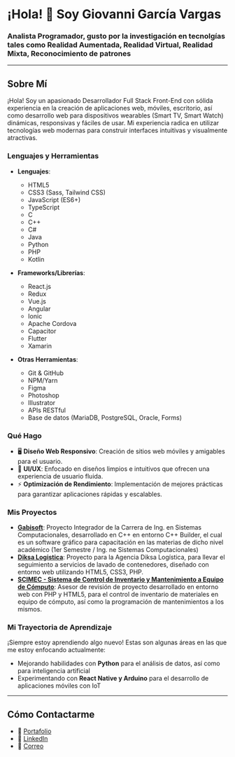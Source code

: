 # ¡Hola! 👋 Soy Giovanni García Vargas

### Analista Programador, gusto por la investigación en tecnolgías tales como Realidad Aumentada, Realidad Virtual, Realidad Mixta, Reconocimiento de patrones

---

## Sobre Mí

¡Hola! Soy un apasionado Desarrollador Full Stack Front-End con sólida experiencia en la creación de aplicaciones web, móviles, escritorio, así como desarrollo web para dispositivos wearables (Smart TV, Smart Watch) dinámicas, responsivas y fáciles de usar. Mi experiencia radica en utilizar tecnologías web modernas para construir interfaces intuitivas y visualmente atractivas. 
### Lenguajes y Herramientas

- **Lenguajes**: 
  - HTML5
  - CSS3 (Sass, Tailwind CSS)
  - JavaScript (ES6+)
  - TypeScript
  - C
  - C++
  - C#
  - Java
  - Python
  - PHP
  - Kotlin
- **Frameworks/Librerías**: 
  - React.js
  - Redux
  - Vue.js
  - Angular
  - Ionic
  - Apache Cordova
  - Capacitor
  - Flutter
  - Xamarin

- **Otras Herramientas**: 
  - Git & GitHub
  - NPM/Yarn
  - Figma
  - Photoshop
  - Illustrator
  - APIs RESTful
  - Base de datos (MariaDB, PostgreSQL, Oracle, Forms)

### Qué Hago

- 🖥 **Diseño Web Responsivo**: Creación de sitios web móviles y amigables para el usuario.
- 🎨 **UI/UX**: Enfocado en diseños limpios e intuitivos que ofrecen una experiencia de usuario fluida.
- ⚡ **Optimización de Rendimiento**: Implementación de mejores prácticas para garantizar aplicaciones rápidas y escalables.

### Mis Proyectos

- **[Gabisoft](https://github.com/GiovanniGarciaVargas/Gabisoft.git)**: Proyecto Integrador de la Carrera de Ing. en Sistemas Computacionales, desarrollado en C++ en entorno C++ Builder, el cual es un software gráfico para capacitación en las materias de dicho nivel académico (1er Semestre / Ing. ne Sistemas Computacionales)
- **[Diksa Logistica](https://github.com/GiovanniGarciaVargas/diksalogistica.git)**: Proyecto para la Agencia Diksa Logística, para llevar el seguimiento a servicios de lavado de contenedores, diseñado con entorno web utilizando HTML5, CSS3, PHP.
- **[SCIMEC - Sistema de Control de Inventario y Mantenimiento a Equipo de Cómputo](https://github.com/GiovanniGarciaVargas/SCIMEC.git)**: Asesor de revisión de proyecto desarrollado en entorno web con PHP y HTML5, para el control de inventario de materiales en equipo de cómputo, así como la programación de mantenimientos a los mismos.


### Mi Trayectoria de Aprendizaje

¡Siempre estoy aprendiendo algo nuevo! Estas son algunas áreas en las que me estoy enfocando actualmente:
- Mejorando habilidades con **Python** para el análisis de datos, así como para inteligencia artificial
- Experimentando con **React Native y Arduino** para el desarrollo de aplicaciones móviles con IoT

---

## Cómo Contactarme

- 💼 [Portafolio](https://github.com/GiovanniGarciaVargas)
- 💬 [LinkedIn](https://www.linkedin.com/in/giovanni-garcia-vargas-2b341b120/)
- 📧 [Correo](giovannigv475@gmail.com)